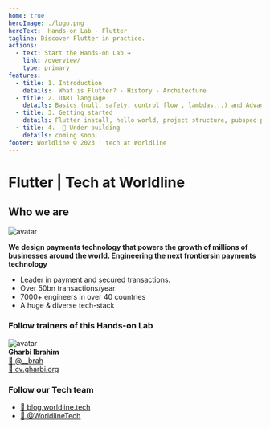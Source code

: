 ```yaml
---
home: true
heroImage: ./logo.png
heroText:  Hands-on Lab - Flutter
tagline: Discover Flutter in practice.
actions:
  - text: Start the Hands-on Lab →
    link: /overview/
    type: primary
features:
  - title: 1. Introduction
    details:  What is Flutter? - History - Architecture
  - title: 2. DART language
    details: Basics (null, safety, control flow , lambdas...) and Advanced features (async, future...)
  - title: 3. Getting started
    details: Flutter install, hello world, project structure, pubspec plugins...
  - title: 4.  🚧 Under building 
    details: coming soon...
footer: Worldline © 2023 | tech at Worldline
---
```


# Flutter | Tech at Worldline
## Who we are 

![avatar](./assets/images/logo_worldline.png)  

**We design payments technology that powers the growth of millions​ of businesses around the world. Engineering the next frontiers​ in payments technology​**  
* Leader in payment and secured transactions. ​ 
* Over 50bn transactions/year​
* 7000+ engineers​ in over 40 countries​
* A huge & diverse​ tech-stack

### Follow trainers of this Hands-on Lab

![avatar](./assets/images/avatar.png)  
**Gharbi Ibrahim**  
[🔗 @__brah​](https://twitter.com/__brah)  
[🔗 cv.gharbi.org](http://cv.gharbi.org)

### Follow our Tech team

* [🔗 blog.worldline.tech](http://blog.worldline.tech)
* [🔗 @WorldlineTech​](https://twitter.com/worldlinetech)
